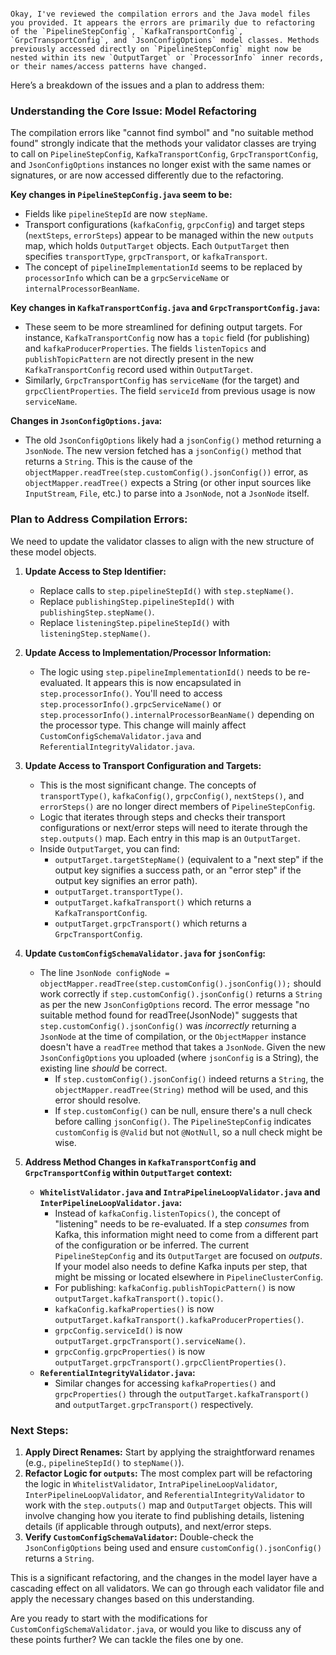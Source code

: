                                                                                                                                                                                                       Okay, I've reviewed the compilation errors and the Java model files you provided. It appears the errors are primarily due to refactoring of the `PipelineStepConfig`, `KafkaTransportConfig`, `GrpcTransportConfig`, and `JsonConfigOptions` model classes. Methods previously accessed directly on `PipelineStepConfig` might now be nested within its new `OutputTarget` or `ProcessorInfo` inner records, or their names/access patterns have changed.

Here’s a breakdown of the issues and a plan to address them:

### Understanding the Core Issue: Model Refactoring

The compilation errors like "cannot find symbol" and "no suitable method found" strongly indicate that the methods your validator classes are trying to call on `PipelineStepConfig`, `KafkaTransportConfig`, `GrpcTransportConfig`, and `JsonConfigOptions` instances no longer exist with the same names or signatures, or are now accessed differently due to the refactoring.

**Key changes in `PipelineStepConfig.java` seem to be:**

* Fields like `pipelineStepId` are now `stepName`.
* Transport configurations (`kafkaConfig`, `grpcConfig`) and target steps (`nextSteps`, `errorSteps`) appear to be managed within the new `outputs` map, which holds `OutputTarget` objects. Each `OutputTarget` then specifies `transportType`, `grpcTransport`, or `kafkaTransport`.
* The concept of `pipelineImplementationId` seems to be replaced by `processorInfo` which can be a `grpcServiceName` or `internalProcessorBeanName`.

**Key changes in `KafkaTransportConfig.java` and `GrpcTransportConfig.java`:**

* These seem to be more streamlined for defining output targets. For instance, `KafkaTransportConfig` now has a `topic` field (for publishing) and `kafkaProducerProperties`. The fields `listenTopics` and `publishTopicPattern` are not directly present in the new `KafkaTransportConfig` record used within `OutputTarget`.
* Similarly, `GrpcTransportConfig` has `serviceName` (for the target) and `grpcClientProperties`. The field `serviceId` from previous usage is now `serviceName`.

**Changes in `JsonConfigOptions.java`:**
* The old `JsonConfigOptions` likely had a `jsonConfig()` method returning a `JsonNode`. The new version fetched has a `jsonConfig()` method that returns a `String`. This is the cause of the `objectMapper.readTree(step.customConfig().jsonConfig())` error, as `objectMapper.readTree()` expects a String (or other input sources like `InputStream`, `File`, etc.) to parse into a `JsonNode`, not a `JsonNode` itself.

### Plan to Address Compilation Errors:

We need to update the validator classes to align with the new structure of these model objects.

1.  **Update Access to Step Identifier:**
    * Replace calls to `step.pipelineStepId()` with `step.stepName()`.
    * Replace `publishingStep.pipelineStepId()` with `publishingStep.stepName()`.
    * Replace `listeningStep.pipelineStepId()` with `listeningStep.stepName()`.

2.  **Update Access to Implementation/Processor Information:**
    * The logic using `step.pipelineImplementationId()` needs to be re-evaluated. It appears this is now encapsulated in `step.processorInfo()`. You'll need to access `step.processorInfo().grpcServiceName()` or `step.processorInfo().internalProcessorBeanName()` depending on the processor type. This change will mainly affect `CustomConfigSchemaValidator.java` and `ReferentialIntegrityValidator.java`.

3.  **Update Access to Transport Configuration and Targets:**
    * This is the most significant change. The concepts of `transportType()`, `kafkaConfig()`, `grpcConfig()`, `nextSteps()`, and `errorSteps()` are no longer direct members of `PipelineStepConfig`.
    * Logic that iterates through steps and checks their transport configurations or next/error steps will need to iterate through the `step.outputs()` map. Each entry in this map is an `OutputTarget`.
    * Inside `OutputTarget`, you can find:
        * `outputTarget.targetStepName()` (equivalent to a "next step" if the output key signifies a success path, or an "error step" if the output key signifies an error path).
        * `outputTarget.transportType()`.
        * `outputTarget.kafkaTransport()` which returns a `KafkaTransportConfig`.
        * `outputTarget.grpcTransport()` which returns a `GrpcTransportConfig`.

4.  **Update `CustomConfigSchemaValidator.java` for `jsonConfig`:**
    * The line `JsonNode configNode = objectMapper.readTree(step.customConfig().jsonConfig());` should work correctly if `step.customConfig().jsonConfig()` returns a `String` as per the new `JsonConfigOptions` record. The error message "no suitable method found for readTree(JsonNode)" suggests that `step.customConfig().jsonConfig()` was *incorrectly* returning a `JsonNode` at the time of compilation, or the `ObjectMapper` instance doesn't have a `readTree` method that takes a `JsonNode`. Given the new `JsonConfigOptions` you uploaded (where `jsonConfig` is a String), the existing line *should* be correct.
        * If `step.customConfig().jsonConfig()` indeed returns a `String`, the `objectMapper.readTree(String)` method will be used, and this error should resolve.
        * If `step.customConfig()` can be null, ensure there's a null check before calling `jsonConfig()`. The `PipelineStepConfig` indicates `customConfig` is `@Valid` but not `@NotNull`, so a null check might be wise.

5.  **Address Method Changes in `KafkaTransportConfig` and `GrpcTransportConfig` within `OutputTarget` context:**
    * **`WhitelistValidator.java` and `IntraPipelineLoopValidator.java` and `InterPipelineLoopValidator.java`:**
        * Instead of `kafkaConfig.listenTopics()`, the concept of "listening" needs to be re-evaluated. If a step *consumes* from Kafka, this information might need to come from a different part of the configuration or be inferred. The current `PipelineStepConfig` and its `OutputTarget` are focused on *outputs*. If your model also needs to define Kafka inputs per step, that might be missing or located elsewhere in `PipelineClusterConfig`.
        * For publishing: `kafkaConfig.publishTopicPattern()` is now `outputTarget.kafkaTransport().topic()`.
        * `kafkaConfig.kafkaProperties()` is now `outputTarget.kafkaTransport().kafkaProducerProperties()`.
        * `grpcConfig.serviceId()` is now `outputTarget.grpcTransport().serviceName()`.
        * `grpcConfig.grpcProperties()` is now `outputTarget.grpcTransport().grpcClientProperties()`.
    * **`ReferentialIntegrityValidator.java`:**
        * Similar changes for accessing `kafkaProperties()` and `grpcProperties()` through the `outputTarget.kafkaTransport()` and `outputTarget.grpcTransport()` respectively.

### Next Steps:

1.  **Apply Direct Renames:** Start by applying the straightforward renames (e.g., `pipelineStepId()` to `stepName()`).
2.  **Refactor Logic for `outputs`:** The most complex part will be refactoring the logic in `WhitelistValidator`, `IntraPipelineLoopValidator`, `InterPipelineLoopValidator`, and `ReferentialIntegrityValidator` to work with the `step.outputs()` map and `OutputTarget` objects. This will involve changing how you iterate to find publishing details, listening details (if applicable through outputs), and next/error steps.
3.  **Verify `CustomConfigSchemaValidator`:** Double-check the `JsonConfigOptions` being used and ensure `customConfig().jsonConfig()` returns a `String`.

This is a significant refactoring, and the changes in the model layer have a cascading effect on all validators. We can go through each validator file and apply the necessary changes based on this understanding.

Are you ready to start with the modifications for `CustomConfigSchemaValidator.java`, or would you like to discuss any of these points further? We can tackle the files one by one.